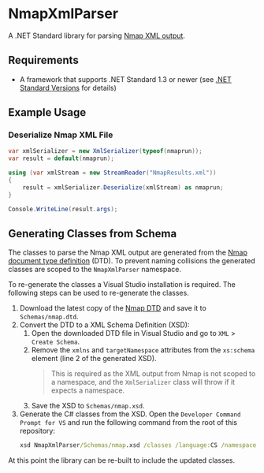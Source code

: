 # NmapXmlParser

A .NET Standard library for parsing [Nmap XML output](https://nmap.org/book/output-formats-xml-output.html).

## Requirements

- A framework that supports .NET Standard 1.3 or newer (see [.NET Standard Versions](https://github.com/dotnet/standard/blob/master/docs/versions.md) for details)

## Example Usage

### Deserialize Nmap XML File

```csharp
var xmlSerializer = new XmlSerializer(typeof(nmaprun));
var result = default(nmaprun);

using (var xmlStream = new StreamReader("NmapResults.xml"))
{
    result = xmlSerializer.Deserialize(xmlStream) as nmaprun;
}

Console.WriteLine(result.args);
```

## Generating Classes from Schema

The classes to parse the Nmap XML output are generated from the [Nmap document type definition](https://nmap.org/book/app-nmap-dtd.html) (DTD). To prevent naming collisions the generated classes are scoped to the `NmapXmlParser` namespace.

To re-generate the classes a Visual Studio installation is required. The following steps can be used to re-generate the classes.

1. Download the latest copy of the [Nmap DTD](https://svn.nmap.org/nmap/docs/nmap.dtd) and save it to `Schemas/nmap.dtd`.
1. Convert the DTD to a XML Schema Definition (XSD):
    1. Open the downloaded DTD file in Visual Studio and go to `XML` > `Create Schema`.
    1. Remove the `xmlns` and `targetNamespace` attributes from the `xs:schema` element (line 2 of the generated XSD).
        > This is required as the XML output from Nmap is not scoped to a namespace, and the `XmlSerializer` class will throw if it expects a namespace.
    1. Save the XSD to `Schemas/nmap.xsd`.
1. Generate the C# classes from the XSD. Open the `Developer Command Prompt for VS` and run the following command from the root of this repository:
    ```bat
    xsd NmapXmlParser/Schemas/nmap.xsd /classes /language:CS /namespace:NmapXmlParser /out:NmapXmlParser/
    ```

At this point the library can be re-built to include the updated classes.

